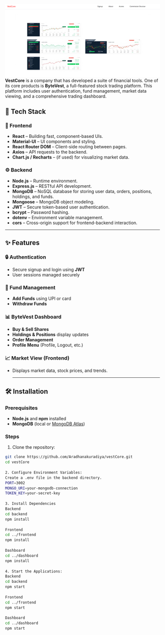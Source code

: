 ![Dashboard Preview](images/img1.png)
**VestCore** is a company that has developed a suite of financial tools. One of its core products is **ByteVest**, a full-featured stock trading platform. This platform includes user authentication, fund management,  market data viewing, and a comprehensive trading dashboard.

## 🔧 Tech Stack

### 🚀 Frontend
- **React** – Building fast, component-based UIs.
- **Material-UI** – UI components and styling.
- **React Router DOM** – Client-side routing between pages.
- **Axios** – API requests to the backend.
- **Chart.js / Recharts** – (if used) for visualizing market data.

### ⚙️ Backend
- **Node.js** – Runtime environment.
- **Express.js** – RESTful API development.
- **MongoDB** – NoSQL database for storing user data, orders, positions, holdings, and funds.
- **Mongoose** – MongoDB object modeling.
- **JWT** – Secure token-based user authentication.
- **bcrypt** – Password hashing.
- **dotenv** – Environment variable management.
- **cors** – Cross-origin support for frontend-backend interaction.

---

## ✨ Features

### 🔒 Authentication
- Secure signup and login using **JWT**
- User sessions managed securely

### 💸 Fund Management
- **Add Funds** using UPI or card
- **Withdraw Funds** 

### 📊 ByteVest Dashboard
- **Buy & Sell Shares**
- **Holdings & Positions** display updates
- **Order Management**
- **Profile Menu** (Profile, Logout, etc.)

### 📈  Market View (Frontend)
- Displays market data, stock prices, and trends.

  ---

## 🛠️ Installation

### Prerequisites
- **Node.js** and **npm** installed
- **MongoDB** (local or [MongoDB Atlas](https://www.mongodb.com/cloud/atlas))

### Steps

1. Clone the repository:
```bash
git clone https://github.com/Aradhanakuradiya/vestCore.git
cd vestCore

2. Configure Environment Variables:
Create a .env file in the backend directory.
PORT=3002
MONGO_URI=your-mongodb-connection
TOKEN_KEY=your-secret-key

3. Install Dependencies
Backend
cd backend
npm install

Frontend
cd ../frontend
npm install

Dashboard
cd ../dashboard
npm install

4. Start the Applications:
Backend
cd backend
npm start

Frontend
cd ../frontend
npm start

Dashboard
cd ../dashboard
npm start






